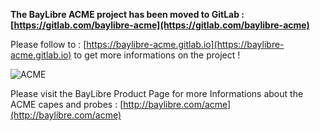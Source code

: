 **The BayLibre ACME project has been moved to GitLab : [https://gitlab.com/baylibre-acme](https://gitlab.com/baylibre-acme)**

Please follow to : [https://baylibre-acme.gitlab.io](https://baylibre-acme.gitlab.io) to get more informations on the project !

![ACME](https://avatars3.githubusercontent.com/u/19706065?v=3&s=300)

Please visit the BayLibre Product Page for more Informations about the ACME capes and probes : [http://baylibre.com/acme](http://baylibre.com/acme)
